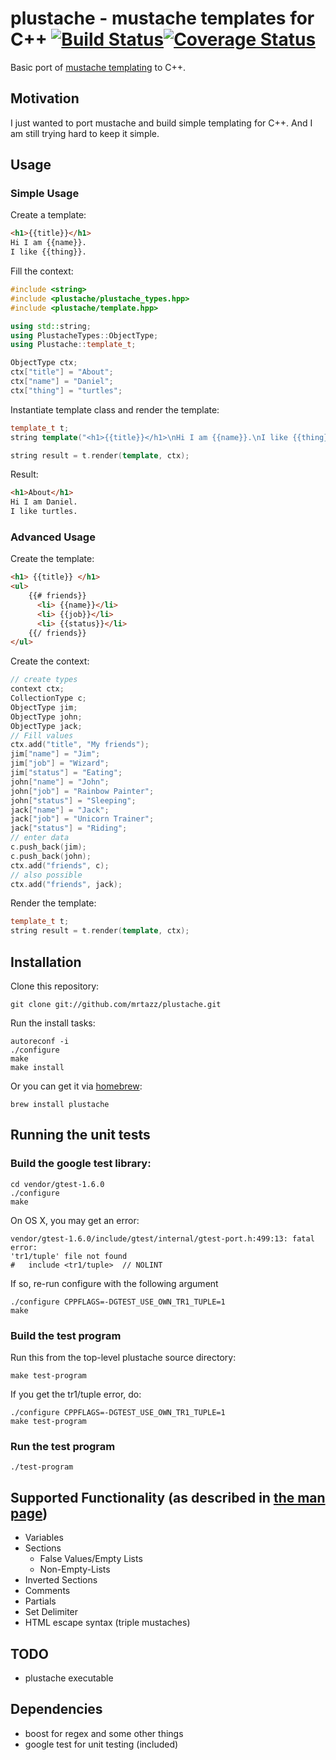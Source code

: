 # plustache - mustache templates for C++ [![Build Status](https://travis-ci.org/mrtazz/plustache.svg?branch=master)](https://travis-ci.org/mrtazz/plustache)[![Coverage Status](https://coveralls.io/repos/mrtazz/plustache/badge.svg?branch=master&service=github)](https://coveralls.io/github/mrtazz/plustache?branch=master)
Basic port of [mustache templating](http://mustache.github.com) to C++.

## Motivation
I just wanted to port mustache and build simple templating for C++.
And I am still trying hard to keep it simple.

## Usage

### Simple Usage
Create a template:

```html
<h1>{{title}}</h1>
Hi I am {{name}}.
I like {{thing}}.
```

Fill the context:

```C++
#include <string>
#include <plustache/plustache_types.hpp>
#include <plustache/template.hpp>

using std::string;
using PlustacheTypes::ObjectType;
using Plustache::template_t;

ObjectType ctx;
ctx["title"] = "About";
ctx["name"] = "Daniel";
ctx["thing"] = "turtles";
```

Instantiate template class and render the template:

```C++
template_t t;
string template("<h1>{{title}}</h1>\nHi I am {{name}}.\nI like {{thing}}.");

string result = t.render(template, ctx);
```

Result:

```html
<h1>About</h1>
Hi I am Daniel.
I like turtles.
```

### Advanced Usage
Create the template:

```html
<h1> {{title}} </h1>
<ul>
    {{# friends}}
      <li> {{name}}</li>
      <li> {{job}}</li>
      <li> {{status}}</li>
    {{/ friends}}
</ul>
```

Create the context:

```C++
// create types
context ctx;
CollectionType c;
ObjectType jim;
ObjectType john;
ObjectType jack;
// Fill values
ctx.add("title", "My friends");
jim["name"] = "Jim";
jim["job"] = "Wizard";
jim["status"] = "Eating";
john["name"] = "John";
john["job"] = "Rainbow Painter";
john["status"] = "Sleeping";
jack["name"] = "Jack";
jack["job"] = "Unicorn Trainer";
jack["status"] = "Riding";
// enter data
c.push_back(jim);
c.push_back(john);
ctx.add("friends", c);
// also possible
ctx.add("friends", jack);
```

Render the template:

```C++
template_t t;
string result = t.render(template, ctx);
```

## Installation
Clone this repository:

    git clone git://github.com/mrtazz/plustache.git

Run the install tasks:

    autoreconf -i
    ./configure
    make
    make install

Or you can get it via [homebrew](http://github.com/mxcl/homebrew):

    brew install plustache

## Running the unit tests

### Build the google test library:

    cd vendor/gtest-1.6.0
    ./configure
    make

On OS X, you may get an error:

    vendor/gtest-1.6.0/include/gtest/internal/gtest-port.h:499:13: fatal error:
    'tr1/tuple' file not found
    #   include <tr1/tuple>  // NOLINT

If so, re-run configure with the following argument

    ./configure CPPFLAGS=-DGTEST_USE_OWN_TR1_TUPLE=1
    make

### Build the test program

Run this from the top-level plustache source directory:

    make test-program

If you get the tr1/tuple error, do:

    ./configure CPPFLAGS=-DGTEST_USE_OWN_TR1_TUPLE=1
    make test-program

### Run the test program

    ./test-program


## Supported Functionality (as described in [the man page](http://mustache.github.com/mustache.5.html))
* Variables
* Sections
  * False Values/Empty Lists
  * Non-Empty-Lists
* Inverted Sections
* Comments
* Partials
* Set Delimiter
* HTML escape syntax (triple mustaches)

## TODO
* plustache executable

## Dependencies
* boost for regex and some other things
* google test for unit testing (included)
